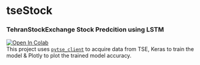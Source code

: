 # tseStock
### TehranStockExchange Stock Predcition using LSTM
[![Open In Colab](https://colab.research.google.com/assets/colab-badge.svg)](https://colab.research.google.com/drive/1aPIrvRTNdWsGQWX4ZhrQopnREjKRyStI?usp=sharing)
<br>
This project uses <a href="https://github.com/Glyphack/pytse-client">`pytse_client`</a> to acquire data from TSE, Keras to train the model & Plotly to plot the trained model accuracy.
